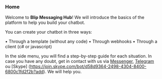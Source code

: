 ### Home

Welcome to **Blip Messaging Hub**! We will introduce the basics of the platform to help you build your chatbot.

You can create your chatbot in three ways:

•	Through a template (without any code)
•	Through webhooks
•	Through a client (c# or javascript)

In the side menu, you will find a step-by-step guide for each situation. In case you have any doubt, get in contact with us via [Messenger](http://m.me/blipajuda), [Telegram](https://telegram.me/blip_ajuda_bot) ou [Skype] (https://join.skype.com/bot/d58d9364-2498-4304-8400-6800c1fd2f2b?add). We will help you.
